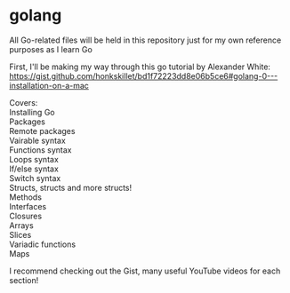 # golang
All Go-related files will be held in this repository just for my own reference purposes as I learn Go

First, I'll be making my way through this go tutorial by Alexander White: https://gist.github.com/honkskillet/bd1f72223dd8e06b5ce6#golang-0---installation-on-a-mac

Covers:</br>
Installing Go</br>
Packages</br>
Remote packages</br>
Vairable syntax</br>
Functions syntax</br>
Loops syntax</br>
If/else syntax</br>
Switch syntax</br>
Structs, structs and more structs!</br>
Methods</br>
Interfaces</br>
Closures</br>
Arrays</br>
Slices</br>
Variadic functions</br>
Maps</br>

I recommend checking out the Gist, many useful YouTube videos for each section!
